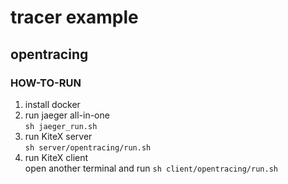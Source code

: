 # tracer example
## opentracing
### HOW-TO-RUN
1. install docker
2. run jaeger all-in-one   
`sh jaeger_run.sh`
3. run KiteX server   
`sh server/opentracing/run.sh`
4. run KiteX client   
open another terminal and run `sh client/opentracing/run.sh`
